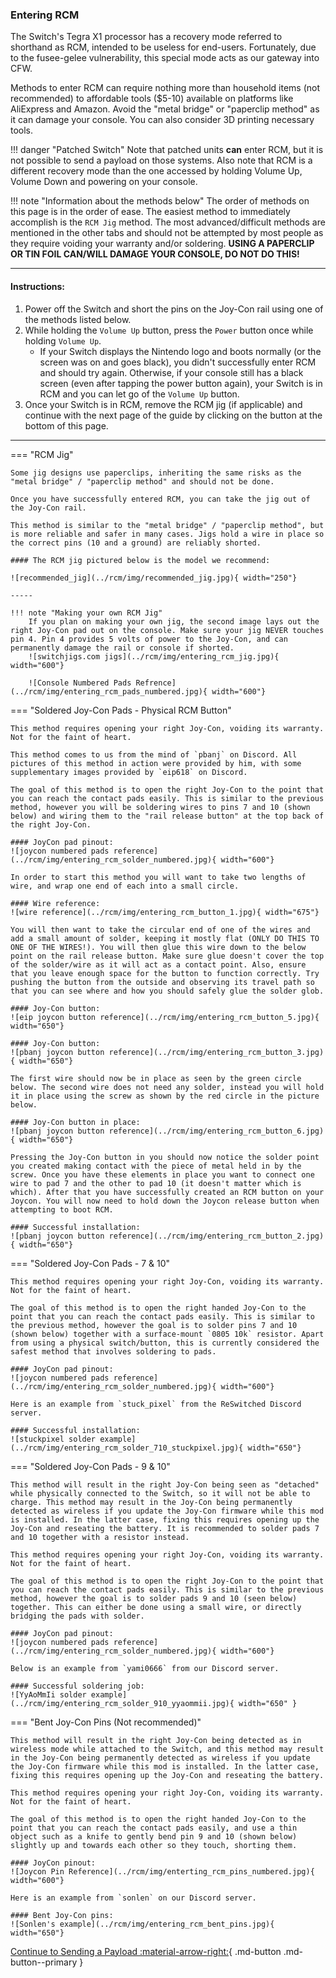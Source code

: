 ### **Entering RCM**

The Switch's Tegra X1 processor has a recovery mode referred to shorthand as RCM, intended to be useless for end-users. Fortunately, due to the fusee-gelee vulnerability, this special mode acts as our gateway into CFW.

Methods to enter RCM can require nothing more than household items (not recommended) to affordable tools ($5-10) available on platforms like AliExpress and Amazon. Avoid the "metal bridge" or "paperclip method" as it can damage your console. You can also consider 3D printing necessary tools.

!!! danger "Patched Switch"
    Note that patched units **can** enter RCM, but it is not possible to send a payload on those systems. Also note that RCM is a different recovery mode than the one accessed by holding Volume Up, Volume Down and powering on your console.

!!! note "Information about the methods below"
    The order of methods on this page is in the order of ease. The easiest method to immediately accomplish is the `RCM Jig` method. The most advanced/difficult methods are mentioned in the other tabs and should not be attempted by most people as they require voiding your warranty and/or soldering.
    **USING A PAPERCLIP OR TIN FOIL CAN/WILL DAMAGE YOUR CONSOLE, DO NOT DO THIS!**

-----

#### **Instructions:**

1. Power off the Switch and short the pins on the Joy-Con rail using one of the methods listed below.
2. While holding the `Volume Up` button, press the `Power` button once while holding `Volume Up`.
    - If your Switch displays the Nintendo logo and boots normally (or the screen was on and goes black), you didn't successfully enter RCM and should try again. Otherwise, if your console still has a black screen (even after tapping the power button again), your Switch is in RCM and you can let go of the `Volume Up` button.
3. Once your Switch is in RCM, remove the RCM jig (if applicable) and continue with the next page of the guide by clicking on the button at the bottom of this page.

-----

=== "RCM Jig"

    Some jig designs use paperclips, inheriting the same risks as the "metal bridge" / "paperclip method" and should not be done.

    Once you have successfully entered RCM, you can take the jig out of the Joy-Con rail.

    This method is similar to the "metal bridge" / "paperclip method", but is more reliable and safer in many cases. Jigs hold a wire in place so the correct pins (10 and a ground) are reliably shorted.

    #### The RCM jig pictured below is the model we recommend:

    ![recommended_jig](../rcm/img/recommended_jig.jpg){ width="250"}

    -----
    
    !!! note "Making your own RCM Jig"
        If you plan on making your own jig, the second image lays out the right Joy-Con pad out on the console. Make sure your jig NEVER touches pin 4. Pin 4 provides 5 volts of power to the Joy-Con, and can permanently damage the rail or console if shorted.
        ![switchjigs.com jigs](../rcm/img/entering_rcm_jig.jpg){ width="600"}

        ![Console Numbered Pads Refrence](../rcm/img/entering_rcm_pads_numbered.jpg){ width="600"}


=== "Soldered Joy-Con Pads - Physical RCM Button"

    This method requires opening your right Joy-Con, voiding its warranty. Not for the faint of heart.

    This method comes to us from the mind of `pbanj` on Discord. All pictures of this method in action were provided by him, with some supplementary images provided by `eip618` on Discord.

    The goal of this method is to open the right Joy-Con to the point that you can reach the contact pads easily. This is similar to the previous method, however you will be soldering wires to pins 7 and 10 (shown below) and wiring them to the "rail release button" at the top back of the right Joy-Con.

    #### JoyCon pad pinout:
    ![joycon numbered pads reference](../rcm/img/entering_rcm_solder_numbered.jpg){ width="600"}

    In order to start this method you will want to take two lengths of wire, and wrap one end of each into a small circle.

    #### Wire reference:
    ![wire reference](../rcm/img/entering_rcm_button_1.jpg){ width="675"}

	You will then want to take the circular end of one of the wires and add a small amount of solder, keeping it mostly flat (ONLY DO THIS TO ONE OF THE WIRES!). You will then glue this wire down to the below point on the rail release button. Make sure glue doesn't cover the top of the solder/wire as it will act as a contact point. Also, ensure that you leave enough space for the button to function correctly. Try pushing the button from the outside and observing its travel path so that you can see where and how you should safely glue the solder glob.

    #### Joy-Con button:
    ![eip joycon button reference](../rcm/img/entering_rcm_button_5.jpg){ width="650"}

    #### Joy-Con button:
    ![pbanj joycon button reference](../rcm/img/entering_rcm_button_3.jpg){ width="650"}

    The first wire should now be in place as seen by the green circle below. The second wire does not need any solder, instead you will hold it in place using the screw as shown by the red circle in the picture below.

    #### Joy-Con button in place:
    ![pbanj joycon button reference](../rcm/img/entering_rcm_button_6.jpg){ width="650"}

    Pressing the Joy-Con button in you should now notice the solder point you created making contact with the piece of metal held in by the screw. Once you have these elements in place you want to connect one wire to pad 7 and the other to pad 10 (it doesn't matter which is which). After that you have successfully created an RCM button on your Joycon. You will now need to hold down the Joycon release button when attempting to boot RCM.

    #### Successful installation:
    ![pbanj joycon button reference](../rcm/img/entering_rcm_button_2.jpg){ width="650"}



=== "Soldered Joy-Con Pads - 7 & 10"

    This method requires opening your right Joy-Con, voiding its warranty. Not for the faint of heart.

    The goal of this method is to open the right handed Joy-Con to the point that you can reach the contact pads easily. This is similar to the previous method, however the goal is to solder pins 7 and 10 (shown below) together with a surface-mount `0805 10k` resistor. Apart from using a physical switch/button, this is currently considered the safest method that involves soldering to pads.

    #### JoyCon pad pinout:
    ![joycon numbered pads reference](../rcm/img/entering_rcm_solder_numbered.jpg){ width="600"}

    Here is an example from `stuck_pixel` from the ReSwitched Discord server.

    #### Successful installation:
    ![stuckpixel solder example](../rcm/img/entering_rcm_solder_710_stuckpixel.jpg){ width="650"}



=== "Soldered Joy-Con Pads - 9 & 10"

    This method will result in the right Joy-Con being seen as "detached" while physically connected to the Switch, so it will not be able to charge. This method may result in the Joy-Con being permanently detected as wireless if you update the Joy-Con firmware while this mod is installed. In the latter case, fixing this requires opening up the Joy-Con and reseating the battery. It is recommended to solder pads 7 and 10 together with a resistor instead.

    This method requires opening your right Joy-Con, voiding its warranty. Not for the faint of heart.

    The goal of this method is to open the right Joy-Con to the point that you can reach the contact pads easily. This is similar to the previous method, however the goal is to solder pads 9 and 10 (seen below) together. This can either be done using a small wire, or directly bridging the pads with solder.

    #### JoyCon pad pinout:
    ![joycon numbered pads reference](../rcm/img/entering_rcm_solder_numbered.jpg){ width="600"}

    Below is an example from `yami0666` from our Discord server.

    #### Successful soldering job:
    ![YyAoMmIi solder example](../rcm/img/entering_rcm_solder_910_yyaommii.jpg){ width="650" }


=== "Bent Joy-Con Pins (Not recommended)"

    This method will result in the right Joy-Con being detected as in wireless mode while attached to the Switch, and this method may result in the Joy-Con being permanently detected as wireless if you update the Joy-Con firmware while this mod is installed. In the latter case, fixing this requires opening up the Joy-Con and reseating the battery.

    This method requires opening your right Joy-Con, voiding its warranty. Not for the faint of heart.

    The goal of this method is to open the right handed Joy-Con to the point that you can reach the contact pads easily, and use a thin object such as a knife to gently bend pin 9 and 10 (shown below) slightly up and towards each other so they touch, shorting them.

    #### JoyCon pinout:
    ![Joycon Pin Reference](../rcm/img/enterting_rcm_pins_numbered.jpg){ width="600"}

    Here is an example from `sonlen` on our Discord server.

    #### Bent Joy-Con pins:
    ![Sonlen's example](../rcm/img/entering_rcm_bent_pins.jpg){ width="650"}


[Continue to Sending a Payload :material-arrow-right:](sending_payload.md){ .md-button .md-button--primary }

